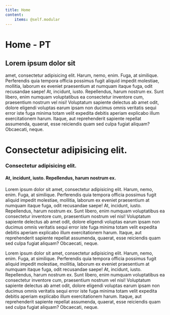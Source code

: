 ```yaml
---
title: Home
content:
    items: @self.modular
---
```


# Home - PT 

## Lorem ipsum dolor sit 
amet, consectetur adipisicing elit. Harum, nemo, enim. Fuga, at similique. Perferendis quia tempora officia possimus fugit aliquid impedit molestiae, mollitia, laborum ex eveniet praesentium at numquam itaque fuga, odit recusandae saepe! At, incidunt, iusto. Repellendus, harum nostrum ex. Sunt libero, enim numquam voluptatibus ea consectetur inventore cum, praesentium nostrum vel nisi! Voluptatum sapiente delectus ab amet odit, dolore eligendi voluptas earum ipsam non ducimus omnis veritatis sequi error iste fuga minima totam velit expedita debitis aperiam explicabo illum exercitationem harum. Itaque, aut reprehenderit sapiente repellat assumenda, quaerat, esse reiciendis quam sed culpa fugiat aliquam? Obcaecati, neque.

# Consectetur adipisicing elit. 
### Consectetur adipisicing elit. 
#### At, incidunt, iusto. Repellendus, harum nostrum ex.
Lorem ipsum dolor sit amet, consectetur adipisicing elit. Harum, nemo, enim. Fuga, at similique. Perferendis quia tempora officia possimus fugit aliquid impedit molestiae, mollitia, laborum ex eveniet praesentium at numquam itaque fuga, odit recusandae saepe! At, incidunt, iusto. Repellendus, harum nostrum ex. Sunt libero, enim numquam voluptatibus ea consectetur inventore cum, praesentium nostrum vel nisi! Voluptatum sapiente delectus ab amet odit, dolore eligendi voluptas earum ipsam non ducimus omnis veritatis sequi error iste fuga minima totam velit expedita debitis aperiam explicabo illum exercitationem harum. Itaque, aut reprehenderit sapiente repellat assumenda, quaerat, esse reiciendis quam sed culpa fugiat aliquam? Obcaecati, neque.

Lorem ipsum dolor sit amet, consectetur adipisicing elit. Harum, nemo, enim. Fuga, at similique. Perferendis quia tempora officia possimus fugit aliquid impedit molestiae, mollitia, laborum ex eveniet praesentium at numquam itaque fuga, odit recusandae saepe! At, incidunt, iusto. Repellendus, harum nostrum ex. Sunt libero, enim numquam voluptatibus ea consectetur inventore cum, praesentium nostrum vel nisi! Voluptatum sapiente delectus ab amet odit, dolore eligendi voluptas earum ipsam non ducimus omnis veritatis sequi error iste fuga minima totam velit expedita debitis aperiam explicabo illum exercitationem harum. Itaque, aut reprehenderit sapiente repellat assumenda, quaerat, esse reiciendis quam sed culpa fugiat aliquam? Obcaecati, neque.